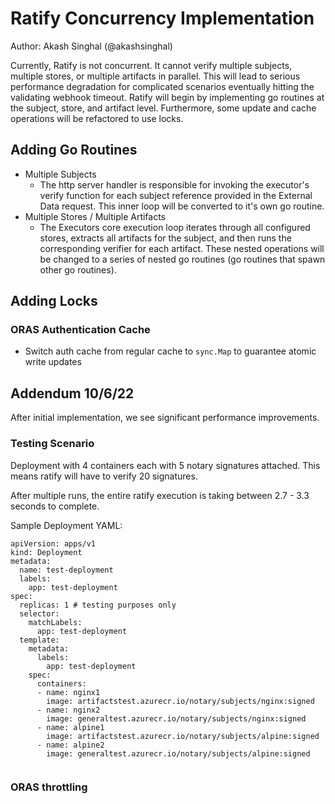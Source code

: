 # Ratify Concurrency Implementation
Author: Akash Singhal (@akashsinghal)

Currently, Ratify is not concurrent. It cannot verify multiple subjects, multiple stores, or multiple artifacts in parallel. This will lead to serious performance degradation for complicated scenarios eventually hitting the validating webhook timeout. Ratify will begin by implementing go routines at the subject, store, and artifact level. Furthermore, some update and cache operations will be refactored to use locks.

## Adding Go Routines

- Multiple Subjects
    - The http server handler is responsible for invoking the executor's verify function for each subject reference provided in the External Data request. This inner loop will be converted to it's own go routine.
- Multiple Stores / Multiple Artifacts
    - The Executors core execution loop iterates through all configured stores, extracts all artifacts for the subject, and then runs the corresponding verifier for each artifact. These nested operations will be changed to a series of nested go routines (go routines that spawn other go routines). 

## Adding Locks
### ORAS Authentication Cache
- Switch auth cache from regular cache to `sync.Map` to guarantee atomic write updates

## Addendum 10/6/22

After initial implementation, we see significant performance improvements.

### Testing Scenario
Deployment with 4 containers each with 5 notary signatures attached. This means ratify will have to verify 20 signatures.

After multiple runs, the entire ratify execution is taking between 2.7 - 3.3 seconds to complete.

Sample Deployment YAML:

```
apiVersion: apps/v1
kind: Deployment
metadata:
  name: test-deployment
  labels:
    app: test-deployment
spec:
  replicas: 1 # testing purposes only
  selector:
    matchLabels:
      app: test-deployment
  template:
    metadata:
      labels:
        app: test-deployment
    spec:
      containers:
      - name: nginx1
        image: artifactstest.azurecr.io/notary/subjects/nginx:signed
      - name: nginx2
        image: generaltest.azurecr.io/notary/subjects/nginx:signed
      - name: alpine1
        image: artifactstest.azurecr.io/notary/subjects/alpine:signed
      - name: alpine2
        image: generaltest.azurecr.io/notary/subjects/alpine:signed
        
```

### ORAS throttling


